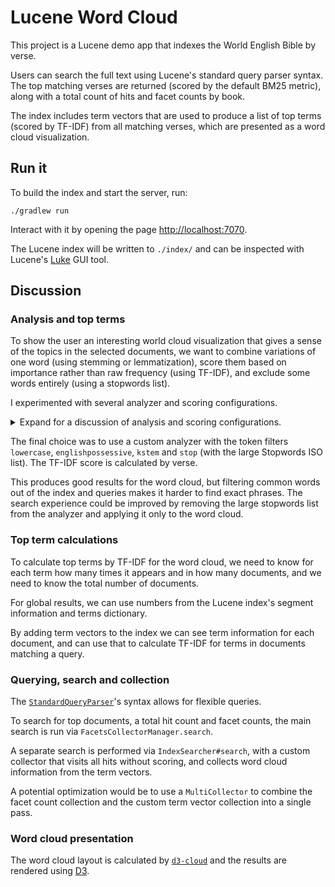 # Lucene Word Cloud

This project is a Lucene demo app that indexes the World English Bible by
verse.

Users can search the full text using Lucene's standard query parser syntax. The
top matching verses are returned (scored by the default BM25 metric), along
with a total count of hits and facet counts by book.

The index includes term vectors that are used to produce a list of top terms
(scored by TF-IDF) from all matching verses, which are presented as a word
cloud visualization.

## Run it

To build the index and start the server, run:

```
./gradlew run
```

Interact with it by opening the page [http://localhost:7070](http://localhost:7070).

The Lucene index will be written to `./index/` and can be inspected with
Lucene's [Luke](https://github.com/apache/lucene/tree/main/lucene/luke) GUI
tool.

## Discussion

### Analysis and top terms

To show the user an interesting world cloud visualization that gives a sense of
the topics in the selected documents, we want to combine variations of one word
(using stemming or lemmatization), score them based on importance rather than
raw frequency (using TF-IDF), and exclude some words entirely (using a
stopwords list).

I experimented with several analyzer and scoring configurations.

<details>
<summary>Expand for a discussion of analysis and scoring configurations.</summary>

With the standard Lucene analyzer and TF-IDF by verse, the top terms and their
scores were:

```
you      19383
of       19016
the      17608
to       17166
and      16940
in       15067
he       14804
i        14446
shall    14251
your     13789
```

A custom analyzer with the standard tokenizer and a selection of built-in token
filters (`lowercase`, `englishpossessive`, `stop`, `kstem`) started to produce
more interesting results:

```
you      19383
he       14804
i        14446
shall    14251
your     13789
his      13644
him      12042
yahweh   11494
who      11423
them     11118
```

A TF-IDF where the IDF is calculated using chapters rather than verses is much
better at identifying more common words and reducing their score. That is
because verses are very short. Even very common words are not present in most
verses, but they are present in most chapters.

```
shall     3433
yahweh    2873
king      2675
her       2344
said      2310
offering  2031
son       2010
i         1890
my        1867
me        1843
```

An expanded stopwords list ([Stopwords ISO](https://github.com/stopwords-iso/stopwords-iso))
improves it further, removing pronouns and other common words entirely.

```
yahweh    2873
king      2675
offering  2031
son       2010
israel    1838
david     1733
jesus     1696
father    1542
house     1498
children  1496
```

Switching back to verses rather than chapters but keeping the expanded
stopwords list yields decent results. Using verses is more convenient, because
for search we want to find individual verses, so we do need that index. One
loss here is that names such as David, Jesus, Moses and Saul are ranked lower.

```
yahweh   11494
god       8904
son       8614
king      7083
israel    6721
house     6189
people    5950
father    5671
hand      5491
children  5476
```

Switching back to the standard analyzer but keeping the expanded stopwords
list is a bit worse than the customer analyzer. For example, some terms are
split into singular and plural forms and receive reduced scores (son, king).

```
yahweh   11330
god       8748
son       6764
israel    6701
king      6506
house     5724
people    5531
children  5431
land      5328
day       5180
...
sons      3866
...
kings     1528
```

</details>

The final choice was to use a custom analyzer with the token filters
`lowercase`, `englishpossessive`, `kstem` and `stop` (with the large Stopwords
ISO list). The TF-IDF score is calculated by verse.

This produces good results for the word cloud, but filtering common words out
of the index and queries makes it harder to find exact phrases. The search
experience could be improved by removing the large stopwords list from the
analyzer and applying it only to the word cloud.

### Top term calculations

To calculate top terms by TF-IDF for the word cloud, we need to know for each
term how many times it appears and in how many documents, and we need to know
the total number of documents.

For global results, we can use numbers from the Lucene index's segment
information and terms dictionary.

By adding term vectors to the index we can see term information for each
document, and can use that to calculate TF-IDF for terms in documents matching
a query.

### Querying, search and collection

The [`StandardQueryParser`](https://lucene.apache.org/core/10_2_1/queryparser/org/apache/lucene/queryparser/flexible/standard/StandardQueryParser.html)'s
syntax allows for flexible queries.

To search for top documents, a total hit count and facet counts, the main
search is run via `FacetsCollectorManager.search`.

A separate search is performed via `IndexSearcher#search`, with a custom
collector that visits all hits without scoring, and collects word cloud
information from the term vectors.

A potential optimization would be to use a `MultiCollector` to combine the
facet count collection and the custom term vector collection into a single
pass.

### Word cloud presentation

The word cloud layout is calculated by [`d3-cloud`](https://github.com/jasondavies/d3-cloud)
and the results are rendered using [D3](https://d3js.org/).
